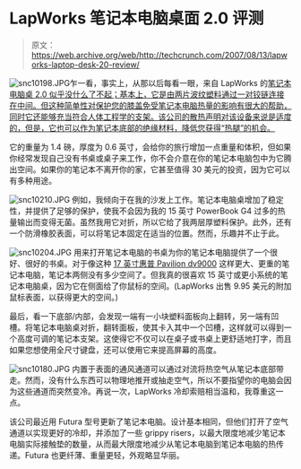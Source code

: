 # LapWorks 笔记本电脑桌面 2.0 评测

> 原文：<https://web.archive.org/web/http://techcrunch.com/2007/08/13/lapworks-laptop-desk-20-review/>

![snc10198.JPG](img/298541ce693a96f33aecb53939fc912a.png)乍一看，事实上，从那以后每看一眼，来自 LapWorks 的[笔记本电脑桌 2.0 似乎没什么了不起；基本上，它是由两片波纹塑料通过一对铰链连接在中间。但这种简单性对保护您的膝盖免受笔记本电脑热量的影响有很大的帮助，同时它还能够充当符合人体工程学的支架。该公司的散热声明对该设备来说是适度的，但是，它也可以作为笔记本底部的绝缘材料，降低您获得“热腿”的机会。](https://web.archive.org/web/20160324050836/http://www.lapworks.net/)

它的重量为 1.4 磅，厚度为 0.6 英寸，会给你的旅行增加一点重量和体积，但如果你经常发现自己没有书桌或桌子来工作，你不会介意在你的笔记本电脑包中为它腾出空间。如果你的笔记本不离开你的家，它甚至值得 30 美元的投资，因为它可以有多种用途。

![snc10210.JPG](img/49028ed4ac943ff30673240fe958ae6d.png)
例如，我倾向于在我的沙发上工作。笔记本电脑桌增加了稳定性，并提供了足够的保护，使我不会因为我的 15 英寸 PowerBook G4 过多的热量输出而变得无菌。虽然我用它对折，所以它给了我两层厚塑料保护。此外，还有一个防滑橡胶表面，可以将笔记本固定在适当的位置。然而，乐趣并不止于此。

![snc10204.JPG](img/2f6509e63784a079d4cf88a9146aca68.png)
用来打开笔记本电脑的书桌为你的笔记本电脑提供了一个很好、很好的书桌。对于像这种 [17 英寸惠普 Pavilion dv9000](https://web.archive.org/web/20160324050836/http://www.shopping.hp.com/webapp/shopping/computer_can_series.do?storeName=computer_store&category=notebooks&a1=Usage&v1=Entertainment&series_name=dv9500t_series) 这样更大、更重的笔记本电脑，笔记本两侧没有多少空间了。但我真的很喜欢 15 英寸或更小系统的笔记本电脑桌，因为它在侧面给了你鼠标的空间。(LapWorks 出售 9.95 美元的附加鼠标表面，以获得更大的空间。)

最后，看一下底部/内部，会发现一端有一小块塑料面板向上翻转，另一端有凹槽。将笔记本电脑桌对折，翻转面板，使其卡入其中一个凹槽，这样就可以得到一个高度可调的笔记本支架。这使得它不仅可以在桌子或书桌上更舒适地打字，而且如果您想使用全尺寸键盘，还可以使用它来提高屏幕的高度。

![snc10180.JPG](img/48089128c39c9e71ce2f3c2e84056eaf.png)
内置于表面的通风通道可以通过对流将热空气从笔记本底部带走。然而，没有什么东西可以物理地推开或抽走空气，所以不要指望你的电脑会因为这些通道而突然变冷。再说一次，LapWorks 冷却索赔相当温和，我尊重这一点。

该公司最近用 Futura 型号更新了笔记本电脑。设计基本相同，但他们打开了空气通道以实现更好的冷却，并添加了一些 grippy risers，以最大限度地减少笔记本电脑实际接触垫的数量，从而最大限度地减少从笔记本电脑到笔记本电脑的热传递。Futura 也更纤薄、重量更轻，外观略显华丽。